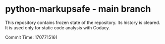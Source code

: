 # python-markupsafe - main branch

This repository contains frozen state of the repository.
Its history is cleared. It is used only for static code
analysis with Codacy.

Commit Time: 1707715161